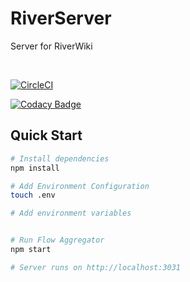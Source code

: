 # RiverServer

Server for RiverWiki

<br/>

[![CircleCI](https://circleci.com/gh/fergusfrl/RiverServer/tree/master.svg?style=svg)](https://circleci.com/gh/fergusfrl/RiverServer/tree/master)

[![Codacy Badge](https://api.codacy.com/project/badge/Grade/2d66b20607e644aea9a71a4453943905)](https://www.codacy.com/app/fergusfrl/RiverServer?utm_source=github.com&amp;utm_medium=referral&amp;utm_content=fergusfrl/RiverServer&amp;utm_campaign=Badge_Grade)

## Quick Start

```bash
# Install dependencies
npm install

# Add Environment Configuration
touch .env

# Add environment variables


# Run Flow Aggregator
npm start

# Server runs on http://localhost:3031
```
